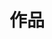 ---
# dirname 才是此分類在文章的標記名稱
# 此分類顯示的名稱
title: "作品"
description: "一些小玩具"
# 此分類的網址
slug: "project"
image: project.png
style:
    background: "#FF8C42"
    color: "#000"
---